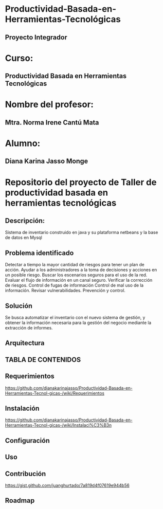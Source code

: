 # Productividad-Basada-en-Herramientas-Tecnológicas
## Proyecto Integrador

# Curso: 

## Productividad Basada en Herramientas Tecnológicas

# Nombre del profesor: 
## Mtra. Norma Irene Cantú Mata

# Alumno: 
## Diana Karina Jasso Monge


# Repositorio del proyecto de Taller de productividad basada en herramientas tecnológicas

## Descripción: 
Sistema de inventario construido en java y su plataforma netbeans y la base de datos en Mysql 


## Problema identificado

Detectar a tiempo la mayor cantidad de riesgos para tener un plan de acción.
Ayudar a los administradores a la toma de decisiones y acciones en un posible riesgo.
Buscar los escenarios seguros para el uso de la red.
Evaluar el flujo de información en un canal seguro.
Verificar la corrección de riesgos.
Control de fugas de información
Control de mal uso de la información.
Revisar vulnerabilidades.
Prevención y control.


## Solución
Se busca automatizar el inventario con el nuevo sistema de gestión, y obtener la información necesaria para la gestión del negocio mediante la extracción de informes.


## Arquitectura 

## TABLA DE CONTENIDOS

## Requerimientos 

https://github.com/dianakarinajasso/Productividad-Basada-en-Herramientas-Tecnol-gicas-/wiki/Requerimientos

## Instalación
https://github.com/dianakarinajasso/Productividad-Basada-en-Herramientas-Tecnol-gicas-/wiki/Instalaci%C3%B3n

## Configuración

## Uso 

## Contribución
https://gist.github.com/juanghurtado/7a819d4f07619e944b56

## Roadmap 
